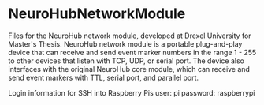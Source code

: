 # NeuroHubNetworkModule
Files for the NeuroHub network module, developed at Drexel University for Master's Thesis. NeuroHub network module is a portable plug-and-play device that can receive and send event marker numbers in the range 1 - 255 to other devices that listen with TCP, UDP, or serial port. The device also interfaces with the original NeuroHub core module, which can receive and send event markers with TTL, serial port, and parallel port.

Login information for SSH into Raspberry Pis
user: pi
password: raspberrypi
